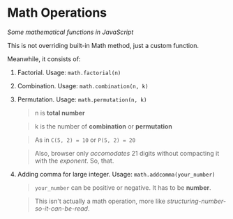 # Math Operations
*Some mathematical functions in JavaScript*

This is not overriding built-in Math method, just a custom function.

Meanwhile, it consists of:

1. Factorial. Usage: `math.factorial(n)`

2. Combination. Usage: `math.combination(n, k)`

3. Permutation. Usage: `math.permutation(n, k)`

   >n is **total number**

   >k is the number of **combination** or **permutation**
   
   >As in `C(5, 2) = 10` or `P(5, 2) = 20`
   
   >Also, browser only *accomodates* 21 digits without compacting it with the *exponent*. So, that.
   
4. Adding comma for large integer. Usage: `math.addcomma(your_number)`
 
   >`your_number` can be positive or negative. It has to be **number**.

   >This isn't actually a math operation, more like *structuring-number-so-it-can-be-read*.
